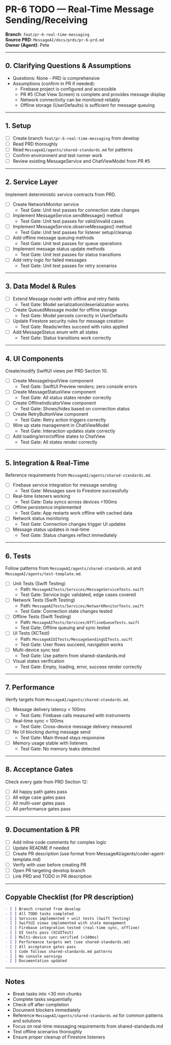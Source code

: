 # PR-6 TODO — Real-Time Message Sending/Receiving

**Branch**: `feat/pr-6-real-time-messaging`  
**Source PRD**: `MessageAI/docs/prds/pr-6-prd.md`  
**Owner (Agent)**: Pete

---

## 0. Clarifying Questions & Assumptions

- Questions: None - PRD is comprehensive
- Assumptions (confirm in PR if needed):
  - Firebase project is configured and accessible
  - PR #5 (Chat View Screen) is complete and provides message display
  - Network connectivity can be monitored reliably
  - Offline storage (UserDefaults) is sufficient for message queuing

---

## 1. Setup

- [ ] Create branch `feat/pr-6-real-time-messaging` from develop
- [ ] Read PRD thoroughly
- [ ] Read `MessageAI/agents/shared-standards.md` for patterns
- [ ] Confirm environment and test runner work
- [ ] Review existing MessageService and ChatViewModel from PR #5

---

## 2. Service Layer

Implement deterministic service contracts from PRD.

- [ ] Create NetworkMonitor service
  - Test Gate: Unit test passes for connection state changes
- [ ] Implement MessageService.sendMessage() method
  - Test Gate: Unit test passes for valid/invalid cases
- [ ] Implement MessageService.observeMessages() method
  - Test Gate: Unit test passes for listener setup/cleanup
- [ ] Add offline message queuing methods
  - Test Gate: Unit test passes for queue operations
- [ ] Implement message status update methods
  - Test Gate: Unit test passes for status transitions
- [ ] Add retry logic for failed messages
  - Test Gate: Unit test passes for retry scenarios

---

## 3. Data Model & Rules

- [ ] Extend Message model with offline and retry fields
  - Test Gate: Model serialization/deserialization works
- [ ] Create QueuedMessage model for offline storage
  - Test Gate: Model persists correctly in UserDefaults
- [ ] Update Firestore security rules for message creation
  - Test Gate: Reads/writes succeed with rules applied
- [ ] Add MessageStatus enum with all states
  - Test Gate: Status transitions work correctly

---

## 4. UI Components

Create/modify SwiftUI views per PRD Section 10.

- [ ] Create MessageInputView component
  - Test Gate: SwiftUI Preview renders; zero console errors
- [ ] Create MessageStatusView component
  - Test Gate: All status states render correctly
- [ ] Create OfflineIndicatorView component
  - Test Gate: Shows/hides based on connection status
- [ ] Create RetryButtonView component
  - Test Gate: Retry action triggers correctly
- [ ] Wire up state management in ChatViewModel
  - Test Gate: Interaction updates state correctly
- [ ] Add loading/error/offline states to ChatView
  - Test Gate: All states render correctly

---

## 5. Integration & Real-Time

Reference requirements from `MessageAI/agents/shared-standards.md`.

- [ ] Firebase service integration for message sending
  - Test Gate: Messages save to Firestore successfully
- [ ] Real-time listeners working
  - Test Gate: Data syncs across devices <100ms
- [ ] Offline persistence implemented
  - Test Gate: App restarts work offline with cached data
- [ ] Network status monitoring
  - Test Gate: Connection changes trigger UI updates
- [ ] Message status updates in real-time
  - Test Gate: Status changes reflect immediately

---

## 6. Tests

Follow patterns from `MessageAI/agents/shared-standards.md` and `MessageAI/agents/test-template.md`.

- [ ] Unit Tests (Swift Testing)
  - Path: `MessageAITests/Services/MessageServiceTests.swift`
  - Test Gate: Service logic validated, edge cases covered
- [ ] Network Tests (Swift Testing)
  - Path: `MessageAITests/Services/NetworkMonitorTests.swift`
  - Test Gate: Connection state changes tested
- [ ] Offline Tests (Swift Testing)
  - Path: `MessageAITests/Services/OfflineQueueTests.swift`
  - Test Gate: Offline queuing and sync tested
- [ ] UI Tests (XCTest)
  - Path: `MessageAIUITests/MessageSendingUITests.swift`
  - Test Gate: User flows succeed, navigation works
- [ ] Multi-device sync test
  - Test Gate: Use pattern from shared-standards.md
- [ ] Visual states verification
  - Test Gate: Empty, loading, error, success render correctly

---

## 7. Performance

Verify targets from `MessageAI/agents/shared-standards.md`.

- [ ] Message delivery latency < 100ms
  - Test Gate: Firebase calls measured with instruments
- [ ] Real-time sync < 100ms
  - Test Gate: Cross-device message delivery measured
- [ ] No UI blocking during message send
  - Test Gate: Main thread stays responsive
- [ ] Memory usage stable with listeners
  - Test Gate: No memory leaks detected

---

## 8. Acceptance Gates

Check every gate from PRD Section 12:
- [ ] All happy path gates pass
- [ ] All edge case gates pass
- [ ] All multi-user gates pass
- [ ] All performance gates pass

---

## 9. Documentation & PR

- [ ] Add inline code comments for complex logic
- [ ] Update README if needed
- [ ] Create PR description (use format from MessageAI/agents/coder-agent-template.md)
- [ ] Verify with user before creating PR
- [ ] Open PR targeting develop branch
- [ ] Link PRD and TODO in PR description

---

## Copyable Checklist (for PR description)

```markdown
- [ ] Branch created from develop
- [ ] All TODO tasks completed
- [ ] Services implemented + unit tests (Swift Testing)
- [ ] SwiftUI views implemented with state management
- [ ] Firebase integration tested (real-time sync, offline)
- [ ] UI tests pass (XCUITest)
- [ ] Multi-device sync verified (<100ms)
- [ ] Performance targets met (see shared-standards.md)
- [ ] All acceptance gates pass
- [ ] Code follows shared-standards.md patterns
- [ ] No console warnings
- [ ] Documentation updated
```

---

## Notes

- Break tasks into <30 min chunks
- Complete tasks sequentially
- Check off after completion
- Document blockers immediately
- Reference `MessageAI/agents/shared-standards.md` for common patterns and solutions
- Focus on real-time messaging requirements from shared-standards.md
- Test offline scenarios thoroughly
- Ensure proper cleanup of Firestore listeners

